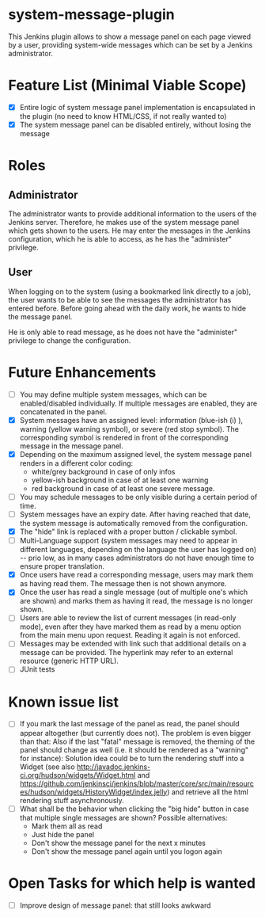 # system-message-plugin
This Jenkins plugin allows to show a message panel on each page viewed by a user, providing system-wide messages which can be set by a Jenkins administrator.

# Feature List (Minimal Viable Scope)

- [x] Entire logic of system message panel implementation is encapsulated in the plugin (no need to know HTML/CSS, if not really wanted to)
- [x] The system message panel can be disabled entirely, without losing the message

# Roles

## Administrator
The administrator wants to provide additional information to the users of the Jenkins server. Therefore, he makes use of the system message panel which gets shown to the users. He may enter the messages in the Jenkins configuration, which he is able to access, as he has the "administer" privilege.

## User
When logging on to the system (using a bookmarked link directly to a job), the user wants to be able to see the messages the administrator has entered before.
Before going ahead with the daily work, he wants to hide the message panel.

He is only able to read message, as he does not have the "administer" privilege to change the configuration.

# Future Enhancements
- [ ] You may define multiple system messages, which can be enabled/disabled individually. If multiple messages are enabled, they are concatenated in the panel.
- [x] System messages have an assigned level: information (blue-ish (i) ), warning (yellow warning symbol), or severe (red stop symbol). The corresponding symbol is rendered in front of the corresponding message in the message panel.
- [x] Depending on the maximum assigned level, the system message panel renders in a different color coding: 
  * white/grey background in case of only infos
  * yellow-ish background in case of at least one warning
  * red background in case of at least one severe message. 
- [ ] You may schedule messages to be only visible during a certain period of time.
- [ ] System messages have an expiry date. After having reached that date, the system message is automatically removed from the configuration.
- [x] The "hide" link is replaced with a proper button / clickable symbol.
- [ ] Multi-Language support (system messages may need to appear in different languages, depending on the language the user has logged on) -- prio low, as in many cases administrators do not have enough time to ensure proper translation.
- [x] Once users have read a corresponding message, users may mark them as having read them. The message then is not shown anymore.
- [x] Once the user has read a single message (out of multiple one's which are shown) and marks them as having it read, the message is no longer shown.
- [ ] Users are able to review the list of current messages (in read-only mode), even after they have marked them as read by a menu option from the main menu upon request. Reading it again is not enforced.  
- [ ] Messages may be extended with link such that additional details on a message can be provided. The hyperlink may refer to an external resource (generic HTTP URL).
- [ ] JUnit tests 

# Known issue list
- [ ] If you mark the last message of the panel as read, the panel should appear altogether (but currently does not).
      The problem is even bigger than that: Also if the last "fatal" message is removed, the theming of the panel should change as well (i.e. it should be rendered as a "warning" for instance): Solution idea could be to turn the rendering stuff into a Widget (see also http://javadoc.jenkins-ci.org/hudson/widgets/Widget.html and https://github.com/jenkinsci/jenkins/blob/master/core/src/main/resources/hudson/widgets/HistoryWidget/index.jelly) and retrieve all the html rendering stuff asynchronously. 
- [ ] What shall be the behavior when clicking the "big hide" button in case that multiple single messages are shown? Possible alternatives:
   * Mark them all as read 
   * Just hide the panel
   * Don't show the message panel for the next x minutes
   * Don't show the message panel again until you logon again

# Open Tasks for which help is wanted

- [ ] Improve design of message panel: that still looks awkward



